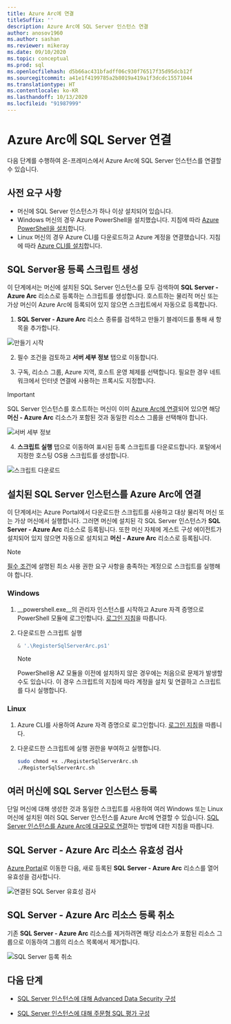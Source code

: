 ```yaml
---
title: Azure Arc에 연결
titleSuffix: ''
description: Azure Arc에 SQL Server 인스턴스 연결
author: anosov1960
ms.author: sashan
ms.reviewer: mikeray
ms.date: 09/10/2020
ms.topic: conceptual
ms.prod: sql
ms.openlocfilehash: d5b66ac431bfadff06c930f76517f35d95dcb12f
ms.sourcegitcommit: a41e1f4199785a2b8019a419a1f3dcdc15571044
ms.translationtype: HT
ms.contentlocale: ko-KR
ms.lasthandoff: 10/13/2020
ms.locfileid: "91987999"
---
```

# <a name="connect-your-sql-server-to-azure-arc"></a>Azure Arc에 SQL Server 연결

다음 단계를 수행하여 온-프레미스에서 Azure Arc에 SQL Server 인스턴스를 연결할 수 있습니다.

## <a name="prerequisites"></a>사전 요구 사항

* 머신에 SQL Server 인스턴스가 하나 이상 설치되어 있습니다.
* Windows 머신의 경우 Azure PowerShell을 설치했습니다. 지침에 따라 [Azure PowerShell을 설치](/powershell/azure/install-az-ps)합니다.
* Linux 머신의 경우 Azure CLI를 다운로드하고 Azure 계정을 연결했습니다. 지침에 따라 [Azure CLI를 설치](/cli/azure/install-azure-cli-apt)합니다.


## <a name="generate-a-registration-script-for-sql-server"></a>SQL Server용 등록 스크립트 생성

이 단계에서는 머신에 설치된 SQL Server 인스턴스를 모두 검색하여 __SQL Server - Azure Arc__ 리소스로 등록하는 스크립트를 생성합니다. 호스트하는 물리적 머신 또는 가상 머신이 Azure Arc에 등록되어 있지 않으면 스크립트에서 자동으로 등록합니다.

1. __SQL Server - Azure Arc__ 리소스 종류를 검색하고 만들기 블레이드를 통해 새 항목을 추가합니다.

![만들기 시작](media/join/start-creation-of-sql-server-azure-arc-resource.png)
    
2. 필수 조건을 검토하고 **서버 세부 정보** 탭으로 이동합니다.  

3. 구독, 리소스 그룹, Azure 지역, 호스트 운영 체제를 선택합니다. 필요한 경우 네트워크에서 인터넷 연결에 사용하는 프록시도 지정합니다.

> [!IMPORTANT]
> SQL Server 인스턴스를 호스트하는 머신이 이미 [Azure Arc에 연결](/azure/azure-arc/servers/onboard-portal)되어 있으면 해당 __머신 - Azure Arc__ 리소스가 포함된 것과 동일한 리소스 그룹을 선택해야 합니다.

![서버 세부 정보](media/join/server-details-sql-server-azure-arc.png)

4. **스크립트 실행** 탭으로 이동하여 표시된 등록 스크립트를 다운로드합니다. 포털에서 지정한 호스팅 OS용 스크립트를 생성합니다.

![스크립트 다운로드](media/join/download-script-sql-server-azure-arc.png)

## <a name="connect-the-installed-sql-server-instances-to-azure-arc"></a>설치된 SQL Server 인스턴스를 Azure Arc에 연결

이 단계에서는 Azure Portal에서 다운로드한 스크립트를 사용하고 대상 물리적 머신 또는 가상 머신에서 실행합니다. 그러면 머신에 설치된 각 SQL Server 인스턴스가 __SQL Server - Azure Arc__ 리소스로 등록됩니다. 또한 머신 자체에 게스트 구성 에이전트가 설치되어 있지 않으면 자동으로 설치되고 __머신 - Azure Arc__ 리소스로 등록됩니다.

> [!NOTE]
> [필수 조건](overview.md#prerequisites)에 설명된 최소 사용 권한 요구 사항을 충족하는 계정으로 스크립트를 실행해야 합니다.

### <a name="windows"></a>Windows

1. __powershell.exe__의 관리자 인스턴스를 시작하고 Azure 자격 증명으로 PowerShell 모듈에 로그인합니다. [로그인 지침](/powershell/azure/install-az-ps#sign-in)을 따릅니다.

2. 다운로드한 스크립트 실행

   ```powershell
   & '.\RegisterSqlServerArc.ps1'
   ```

   > [!NOTE]
   > PowerShell용 AZ 모듈을 이전에 설치하지 않은 경우에는 처음으로 문제가 발생할 수도 있습니다. 이 경우 스크립트의 지침에 따라 계정을 설치 및 연결하고 스크립트를 다시 실행합니다.

### <a name="linux"></a>Linux

1. Azure CLI를 사용하여 Azure 자격 증명으로 로그인합니다. [로그인 지침](/cli/azure/authenticate-azure-cli)을 따릅니다.

2. 다운로드한 스크립트에 실행 권한을 부여하고 실행합니다.

   ```bash
   sudo chmod +x ./RegisterSqlServerArc.sh
   ./RegisterSqlServerArc.sh
   ```

## <a name="register-sql-server-instances-on-multiple-machines"></a>여러 머신에 SQL Server 인스턴스 등록

단일 머신에 대해 생성한 것과 동일한 스크립트를 사용하여 여러 Windows 또는 Linux 머신에 설치된 여러 SQL Server 인스턴스를 Azure Arc에 연결할 수 있습니다. [SQL Server 인스턴스를 Azure Arc에 대규모로 연결](connect-at-scale.md)하는 방법에 대한 지침을 따릅니다.

## <a name="validate-the-sql-server---azure-arc-resources"></a>SQL Server - Azure Arc 리소스 유효성 검사

[Azure Portal](https://ms.portal.azure.com/#home)로 이동한 다음, 새로 등록된 __SQL Server - Azure Arc__ 리소스를 열어 유효성을 검사합니다.

![연결된 SQL Server 유효성 검사 ](media/join/validate-sql-server-azure-arc.png)

## <a name="un-register-the-sql-server---azure-arc-resources"></a>SQL Server - Azure Arc 리소스 등록 취소

기존 __SQL Server - Azure Arc__ 리소스를 제거하려면 해당 리소스가 포함된 리소스 그룹으로 이동하여 그룹의 리소스 목록에서 제거합니다.

![SQL Server 등록 취소](media/join/delete-sql-server-azure-arc.png)

## <a name="next-steps"></a>다음 단계

* [SQL Server 인스턴스에 대해 Advanced Data Security 구성](configure-advanced-data-security.md)

* [SQL Server 인스턴스에 대해 주문형 SQL 평가 구성](assess.md)